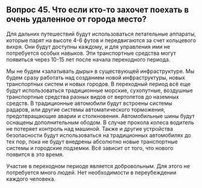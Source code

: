 ## Вопрос 45. Что если кто-то захочет поехать в очень удаленное от города место?

Для дальних путешествий будут использоваться летательные аппараты, которые парят на высоте 4-6 футов и передвигаются за счет кольцевого вихря. Они будут доступны каждому, и для управления ими не потребуется особых навыков. Эти транспортные средства могут появиться через 10-15 лет после начала переходного периода.

Мы не будем «залатывать дыры» в существующей инфраструктуре. Мы будем сразу работать над созданием новой инфраструктуры, новых транспортных систем и новых городов. В переходный период всё еще будут использоваться традиционные морские, сухопутные, воздушные транспортные средства разных видов от вертолетов до наземных средств. В традиционные автомобили будут встроены системы радаров, или другие системы автоматического торможения, предотвращающие аварии и столкновения. Автомобильные шины будут оснащены дополнительным ободом. В случае прокола колеса водитель не потеряет контроль над машиной. Также и другие устройства безопасности будут использоваться на традиционных автомобилях до тех пор, пока не будут внедрены абсолютно новые транспортные системы и городские подземки. Всё зависит от того, что нового появится в это время.

Участие в переходном периоде является добровольным. Для этого не потребуется много людей. Нет необходимости в переубеждении каждого человека.